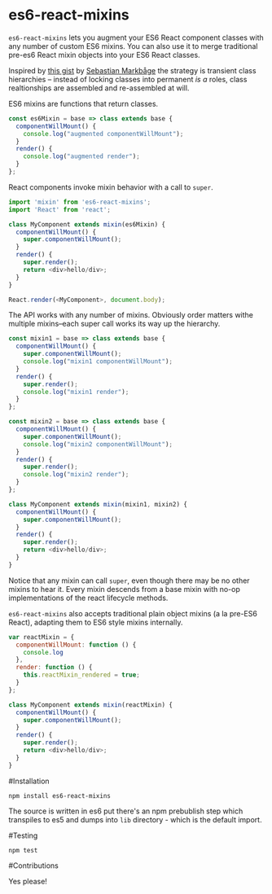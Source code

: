 # es6-react-mixins

`es6-react-mixins` lets you augment your ES6 React component classes with any number of custom ES6 mixins. You can also use it to merge traditional pre-es6 React mixin objects into your ES6 React classes.

Inspired by [this gist](https://gist.github.com/sebmarkbage/fac0830dbb13ccbff596) by [Sebastian Markbåge](https://github.com/sebmarkbage) the strategy is transient class hierarchies – instead of locking classes into permanent *is a* roles, class realtionships are assembled and re-assembled at will.

ES6 mixins are functions that return classes.

```js
const es6Mixin = base => class extends base {
  componentWillMount() {
    console.log("augmented componentWillMount");
  }
  render() {
    console.log("augmented render");
  }
};
```

React components invoke mixin behavior with a call to `super`.

```js
import 'mixin' from 'es6-react-mixins';
import 'React' from 'react';

class MyComponent extends mixin(es6Mixin) {
  componentWillMount() {
    super.componentWillMount();
  }
  render() {
    super.render();
    return <div>hello/div>;
  }
}

React.render(<MyComponent>, document.body);
```
The API works with any number of mixins. Obviously order matters withe multiple mixins–each super call works its way up the hierarchy.

```js
const mixin1 = base => class extends base {
  componentWillMount() {
    super.componentWillMount();
    console.log("mixin1 componentWillMount");
  }
  render() {
    super.render();
    console.log("mixin1 render");
  }
};

const mixin2 = base => class extends base {
  componentWillMount() {
    super.componentWillMount();
    console.log("mixin2 componentWillMount");
  }
  render() {
    super.render();
    console.log("mixin2 render");
  }
};

class MyComponent extends mixin(mixin1, mixin2) {
  componentWillMount() {
    super.componentWillMount();
  }
  render() {
    super.render();
    return <div>hello/div>;
  }
}
```

Notice that any mixin can call `super`, even though there may be no other mixins to hear it. Every mixin descends from a base mixin with no-op implementations of the react lifecycle methods.

`es6-react-mixins` also accepts traditional plain object mixins (a la pre-ES6 React), adapting them to ES6 style mixins internally.

```js
var reactMixin = {
  componentWillMount: function () {
    console.log
  },
  render: function () {
    this.reactMixin_rendered = true;
  }
};

class MyComponent extends mixin(reactMixin) {
  componentWillMount() {
    super.componentWillMount();
  }
  render() {
    super.render();
    return <div>hello/div>;
  }
}
```

#Installation

```
npm install es6-react-mixins
```

The source is written in es6 put there's an npm prebublish step which transpiles to es5 and dumps into `lib` directory - which is the default import.

#Testing

```
npm test
```

#Contributions

Yes please!







